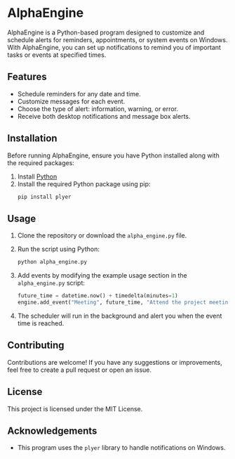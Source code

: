 # AlphaEngine

AlphaEngine is a Python-based program designed to customize and schedule alerts for reminders, appointments, or system events on Windows. With AlphaEngine, you can set up notifications to remind you of important tasks or events at specified times.

## Features

- Schedule reminders for any date and time.
- Customize messages for each event.
- Choose the type of alert: information, warning, or error.
- Receive both desktop notifications and message box alerts.

## Installation

Before running AlphaEngine, ensure you have Python installed along with the required packages:

1. Install [Python](https://www.python.org/downloads/)
2. Install the required Python package using pip:
   ```bash
   pip install plyer
   ```

## Usage

1. Clone the repository or download the `alpha_engine.py` file.
2. Run the script using Python:
   ```bash
   python alpha_engine.py
   ```
3. Add events by modifying the example usage section in the `alpha_engine.py` script:
   ```python
   future_time = datetime.now() + timedelta(minutes=1)
   engine.add_event("Meeting", future_time, "Attend the project meeting.", "info")
   ```

4. The scheduler will run in the background and alert you when the event time is reached.

## Contributing

Contributions are welcome! If you have any suggestions or improvements, feel free to create a pull request or open an issue.

## License

This project is licensed under the MIT License.

## Acknowledgements

- This program uses the `plyer` library to handle notifications on Windows.